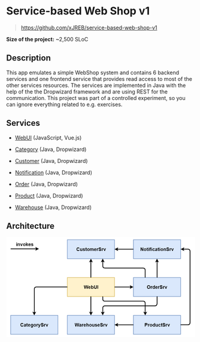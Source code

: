 # Service-based Web Shop v1

> <https://github.com/xJREB/service-based-web-shop-v1>

**Size of the project:** ~2,500 SLoC

## Description

This app emulates a simple WebShop system and contains 6 backend services and one frontend service that provides read access to most of the other services resources. The services are implemented in Java with the help of the the Dropwizard framework and are using REST for the communication. This project was part of a controlled experiment, so you can ignore everything related to e.g. exercises.

## Services
- [WebUI](https://github.com/xJREB/service-based-web-shop-v1/tree/master/src/WebUI) (JavaScript, Vue.js)

- [Category](https://github.com/xJREB/service-based-web-shop-v1/tree/master/src/CategorySrv) (Java, Dropwizard)

- [Customer](https://github.com/xJREB/service-based-web-shop-v1/tree/master/src/CustomerSrv) (Java, Dropwizard)

- [Notification](https://github.com/xJREB/service-based-web-shop-v1/tree/master/src/NotificationSrv) (Java, Dropwizard)

- [Order](https://github.com/xJREB/service-based-web-shop-v1/tree/master/src/OrderSrv) (Java, Dropwizard)

- [Product](https://github.com/xJREB/service-based-web-shop-v1/tree/master/src/ProductSrv) (Java, Dropwizard)

- [Warehouse](https://github.com/xJREB/service-based-web-shop-v1/tree/master/src/WarehouseSrv) (Java, Dropwizard)

## Architecture
![](images/service-based-web-shop-v1-architecture.png)